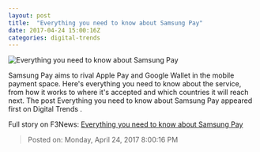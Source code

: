 ```yaml
---
layout: post
title:  "Everything you need to know about Samsung Pay"
date: 2017-04-24 15:00:16Z
categories: digital-trends
---
```


![Everything you need to know about Samsung Pay](http://icdn7.digitaltrends.com/image/samsung-galaxy-s6_0175-1200x630-c.jpg)

Samsung Pay aims to rival Apple Pay and Google Wallet in the mobile payment space. Here's everything you need to know about the service, from how it works to where it's accepted and which countries it will reach next. The post Everything you need to know about Samsung Pay appeared first on Digital Trends .


Full story on F3News: [Everything you need to know about Samsung Pay](http://www.f3nws.com/n/ZujKYF)

> Posted on: Monday, April 24, 2017 8:00:16 PM
